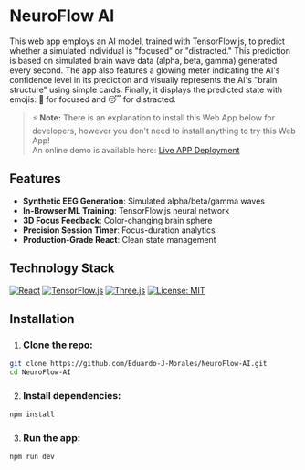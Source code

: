 # NeuroFlow AI

This web app employs an AI model, trained with TensorFlow.js, to predict whether a simulated individual is "focused" or "distracted." This prediction is based on simulated brain wave data (alpha, beta, gamma) generated every second. The app also features a glowing meter indicating the AI's confidence level in its prediction and visually represents the AI's "brain structure" using simple cards. Finally, it displays the predicted state with emojis: 🧠 for focused and 😴 for distracted.

> ⚡ **Note:** There is an explanation to install this Web App below for developers, however you don't need to install anything to try this Web App!  
> An online demo is available here: [Live APP Deployment](https://neuro-flow-ai-git-main-eduardo-j-morales-projects.vercel.app/)

## Features

- **Synthetic EEG Generation**: Simulated alpha/beta/gamma waves
- **In-Browser ML Training**: TensorFlow.js neural network
- **3D Focus Feedback**: Color-changing brain sphere
- **Precision Session Timer**: Focus-duration analytics
- **Production-Grade React**: Clean state management

## Technology Stack

[![React](https://img.shields.io/badge/React-20232A?logo=react&logoColor=61DAFB)](https://reactjs.org/)
[![TensorFlow.js](https://img.shields.io/badge/TensorFlow.js-FF6F00?logo=tensorflow&logoColor=white)](https://www.tensorflow.org/js)
[![Three.js](https://img.shields.io/badge/Three.js-000000?logo=three.js&logoColor=white)](https://threejs.org/)
[![License: MIT](https://img.shields.io/badge/License-MIT-yellow.svg)](https://opensource.org/licenses/MIT)
  
## Installation

1. ### Clone the repo:
  ```bash
  git clone https://github.com/Eduardo-J-Morales/NeuroFlow-AI.git
  cd NeuroFlow-AI
  ```

2. ### Install dependencies:
  ```bash
  npm install
  ```

3. ### Run the app:
  ```bash
  npm run dev
  ```
